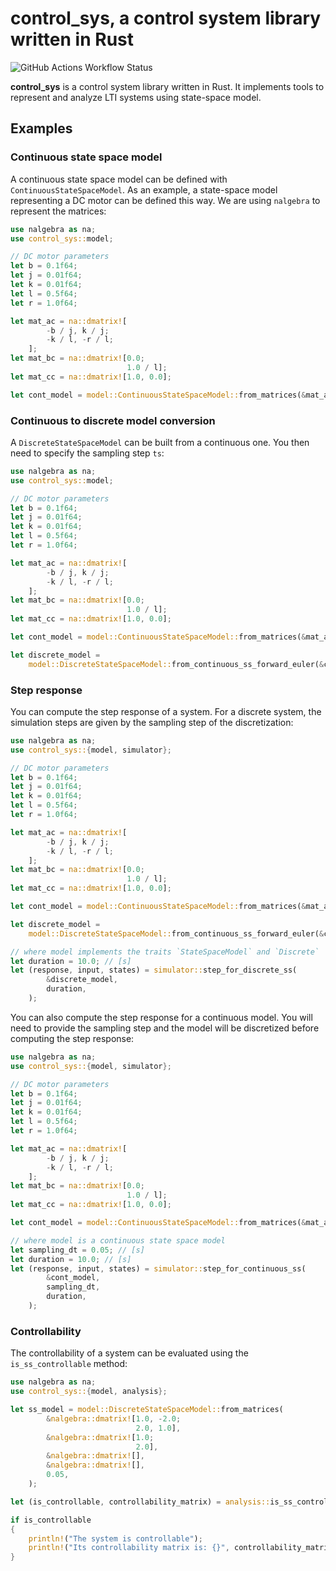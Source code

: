 # control_sys, a control system library written in Rust

![GitHub Actions Workflow Status](https://img.shields.io/github/actions/workflow/status/rdesarz/control_sys_rs/rust.yml)

**control_sys** is a control system library written in Rust. It implements tools to represent and analyze LTI systems using state-space model.

## Examples

### Continuous state space model

A continuous state space model can be defined with `ContinuousStateSpaceModel`. As an example, a state-space model representing a DC motor can be defined this way. We are using `nalgebra` to represent the matrices: 

```rust
use nalgebra as na;
use control_sys::model;

// DC motor parameters
let b = 0.1f64;
let j = 0.01f64;
let k = 0.01f64;
let l = 0.5f64;
let r = 1.0f64;

let mat_ac = na::dmatrix![
        -b / j, k / j;
        -k / l, -r / l;
    ];
let mat_bc = na::dmatrix![0.0; 
                          1.0 / l];
let mat_cc = na::dmatrix![1.0, 0.0];

let cont_model = model::ContinuousStateSpaceModel::from_matrices(&mat_ac, &mat_bc, &mat_cc, &na::dmatrix![]);
```

### Continuous to discrete model conversion

A `DiscreteStateSpaceModel` can be built from a continuous one. You then need to specify the sampling step `ts`: 

```rust
use nalgebra as na;
use control_sys::model;

// DC motor parameters
let b = 0.1f64;
let j = 0.01f64;
let k = 0.01f64;
let l = 0.5f64;
let r = 1.0f64;

let mat_ac = na::dmatrix![
        -b / j, k / j;
        -k / l, -r / l;
    ];
let mat_bc = na::dmatrix![0.0; 
                          1.0 / l];
let mat_cc = na::dmatrix![1.0, 0.0];

let cont_model = model::ContinuousStateSpaceModel::from_matrices(&mat_ac, &mat_bc, &mat_cc, &na::dmatrix![]);

let discrete_model = 
    model::DiscreteStateSpaceModel::from_continuous_ss_forward_euler(&cont_model, 0.05);
```

### Step response 

You can compute the step response of a system. For a discrete system, the simulation steps are given by the sampling step of the discretization:

```rust
use nalgebra as na;
use control_sys::{model, simulator};

// DC motor parameters
let b = 0.1f64;
let j = 0.01f64;
let k = 0.01f64;
let l = 0.5f64;
let r = 1.0f64;

let mat_ac = na::dmatrix![
        -b / j, k / j;
        -k / l, -r / l;
    ];
let mat_bc = na::dmatrix![0.0; 
                          1.0 / l];
let mat_cc = na::dmatrix![1.0, 0.0];

let cont_model = model::ContinuousStateSpaceModel::from_matrices(&mat_ac, &mat_bc, &mat_cc, &na::dmatrix![]);

let discrete_model = 
    model::DiscreteStateSpaceModel::from_continuous_ss_forward_euler(&cont_model, 0.05);

// where model implements the traits `StateSpaceModel` and `Discrete`
let duration = 10.0; // [s]
let (response, input, states) = simulator::step_for_discrete_ss(
        &discrete_model,
        duration,
    );
```

You can also compute the step response for a continuous model. You will need to provide the sampling step and the model will be discretized before computing the step response:

```rust
use nalgebra as na;
use control_sys::{model, simulator};

// DC motor parameters
let b = 0.1f64;
let j = 0.01f64;
let k = 0.01f64;
let l = 0.5f64;
let r = 1.0f64;

let mat_ac = na::dmatrix![
        -b / j, k / j;
        -k / l, -r / l;
    ];
let mat_bc = na::dmatrix![0.0; 
                          1.0 / l];
let mat_cc = na::dmatrix![1.0, 0.0];

let cont_model = model::ContinuousStateSpaceModel::from_matrices(&mat_ac, &mat_bc, &mat_cc, &na::dmatrix![]);

// where model is a continuous state space model
let sampling_dt = 0.05; // [s]
let duration = 10.0; // [s]
let (response, input, states) = simulator::step_for_continuous_ss(
        &cont_model,
        sampling_dt,
        duration,
    );
```

### Controllability 

The controllability of a system can be evaluated using the `is_ss_controllable` method:

```rust
use nalgebra as na;
use control_sys::{model, analysis};

let ss_model = model::DiscreteStateSpaceModel::from_matrices(
        &nalgebra::dmatrix![1.0, -2.0; 
                            2.0, 1.0],
        &nalgebra::dmatrix![1.0;
                            2.0],
        &nalgebra::dmatrix![],
        &nalgebra::dmatrix![],
        0.05,
    );

let (is_controllable, controllability_matrix) = analysis::is_ss_controllable(&ss_model);

if is_controllable
{
    println!("The system is controllable");
    println!("Its controllability matrix is: {}", controllability_matrix);
}
```


